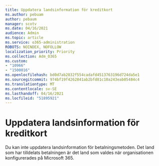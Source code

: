 ```yaml
---
title: Uppdatera landsinformation för kreditkort
ms.author: pebuam
author: pebaum
manager: scotv
ms.date: 04/16/2021
audience: Admin
ms.topic: article
ms.service: o365-administration
ROBOTS: NOINDEX, NOFOLLOW
localization_priority: Priority
ms.collection: Adm_O365
ms.custom:
- "10966"
- "1500016"
ms.openlocfilehash: bd0d7ab2832f554cadafd4513763196d724da5e1
ms.sourcegitcommit: 974bf19f4262841ab2bfd81c10a243eab05484c4
ms.translationtype: MT
ms.contentlocale: sv-SE
ms.lasthandoff: 04/16/2021
ms.locfileid: "51895921"
---
```

# <a name="update-credit-card-country-information"></a>Uppdatera landsinformation för kreditkort

Du kan inte uppdatera landsinformation för betalningsmetoden. Det land som har tilldelats betalningen är det land som valdes när organisationen konfigurerades på Microsoft 365. 